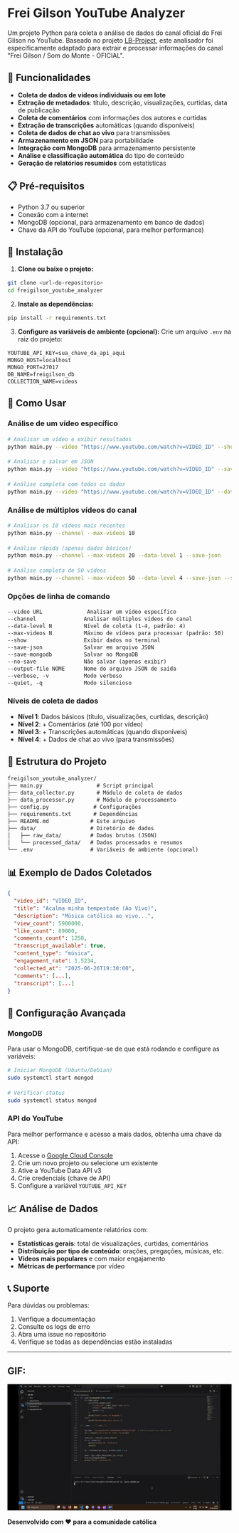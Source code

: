 # Frei Gilson YouTube Analyzer

Um projeto Python para coleta e análise de dados do canal oficial do Frei Gilson no YouTube. Baseado no projeto [LB-Project](https://github.com/MarkVN2/LB-Project), este analisador foi especificamente adaptado para extrair e processar informações do canal "Frei Gilson / Som do Monte - OFICIAL".

## 🎯 Funcionalidades

- **Coleta de dados de vídeos individuais ou em lote**
- **Extração de metadados**: título, descrição, visualizações, curtidas, data de publicação
- **Coleta de comentários** com informações dos autores e curtidas
- **Extração de transcrições** automáticas (quando disponíveis)
- **Coleta de dados de chat ao vivo** para transmissões
- **Armazenamento em JSON** para portabilidade
- **Integração com MongoDB** para armazenamento persistente
- **Análise e classificação automática** do tipo de conteúdo
- **Geração de relatórios resumidos** com estatísticas

## 📋 Pré-requisitos

- Python 3.7 ou superior
- Conexão com a internet
- MongoDB (opcional, para armazenamento em banco de dados)
- Chave da API do YouTube (opcional, para melhor performance)

## 🚀 Instalação

1. **Clone ou baixe o projeto:**
```bash
git clone <url-do-repositorio>
cd freigilson_youtube_analyzer
```

2. **Instale as dependências:**
```bash
pip install -r requirements.txt
```

3. **Configure as variáveis de ambiente (opcional):**
Crie um arquivo `.env` na raiz do projeto:
```
YOUTUBE_API_KEY=sua_chave_da_api_aqui
MONGO_HOST=localhost
MONGO_PORT=27017
DB_NAME=freigilson_db
COLLECTION_NAME=videos
```

## 📖 Como Usar

### Análise de um vídeo específico

```bash
# Analisar um vídeo e exibir resultados
python main.py --video "https://www.youtube.com/watch?v=VIDEO_ID" --show

# Analisar e salvar em JSON
python main.py --video "https://www.youtube.com/watch?v=VIDEO_ID" --save-json

# Análise completa com todos os dados
python main.py --video "https://www.youtube.com/watch?v=VIDEO_ID" --data-level 4 --save-json --save-mongodb
```

### Análise de múltiplos vídeos do canal

```bash
# Analisar os 10 vídeos mais recentes
python main.py --channel --max-videos 10

# Análise rápida (apenas dados básicos)
python main.py --channel --max-videos 20 --data-level 1 --save-json

# Análise completa de 50 vídeos
python main.py --channel --max-videos 50 --data-level 4 --save-json --save-mongodb
```

### Opções de linha de comando

```
--video URL              Analisar um vídeo específico
--channel               Analisar múltiplos vídeos do canal
--data-level N          Nível de coleta (1-4, padrão: 4)
--max-videos N          Máximo de vídeos para processar (padrão: 50)
--show                  Exibir dados no terminal
--save-json             Salvar em arquivo JSON
--save-mongodb          Salvar no MongoDB
--no-save               Não salvar (apenas exibir)
--output-file NOME      Nome do arquivo JSON de saída
--verbose, -v           Modo verboso
--quiet, -q             Modo silencioso
```

### Níveis de coleta de dados

- **Nível 1**: Dados básicos (título, visualizações, curtidas, descrição)
- **Nível 2**: + Comentários (até 100 por vídeo)
- **Nível 3**: + Transcrições automáticas (quando disponíveis)
- **Nível 4**: + Dados de chat ao vivo (para transmissões)

## 📁 Estrutura do Projeto

```
freigilson_youtube_analyzer/
├── main.py                 # Script principal
├── data_collector.py       # Módulo de coleta de dados
├── data_processor.py       # Módulo de processamento
├── config.py              # Configurações
├── requirements.txt       # Dependências
├── README.md             # Este arquivo
├── data/                 # Diretório de dados
│   ├── raw_data/         # Dados brutos (JSON)
│   └── processed_data/   # Dados processados e resumos
└── .env                  # Variáveis de ambiente (opcional)
```

## 📊 Exemplo de Dados Coletados

```json
{
  "video_id": "VIDEO_ID",
  "title": "Acalma minha tempestade (Ao Vivo)",
  "description": "Música católica ao vivo...",
  "view_count": 5900000,
  "like_count": 89000,
  "comments_count": 1250,
  "transcript_available": true,
  "content_type": "música",
  "engagement_rate": 1.5234,
  "collected_at": "2025-06-26T19:30:00",
  "comments": [...],
  "transcript": [...]
}
```

## 🔧 Configuração Avançada

### MongoDB

Para usar o MongoDB, certifique-se de que está rodando e configure as variáveis:

```bash
# Iniciar MongoDB (Ubuntu/Debian)
sudo systemctl start mongod

# Verificar status
sudo systemctl status mongod
```

### API do YouTube

Para melhor performance e acesso a mais dados, obtenha uma chave da API:

1. Acesse o [Google Cloud Console](https://console.cloud.google.com/)
2. Crie um novo projeto ou selecione um existente
3. Ative a YouTube Data API v3
4. Crie credenciais (chave de API)
5. Configure a variável `YOUTUBE_API_KEY`

## 📈 Análise de Dados

O projeto gera automaticamente relatórios com:

- **Estatísticas gerais**: total de visualizações, curtidas, comentários
- **Distribuição por tipo de conteúdo**: orações, pregações, músicas, etc.
- **Vídeos mais populares** e com maior engajamento
- **Métricas de performance** por vídeo

## 📞 Suporte

Para dúvidas ou problemas:

1. Verifique a documentação
2. Consulte os logs de erro
3. Abra uma issue no repositório
4. Verifique se todas as dependências estão instaladas

---
## GIF:
![Demonstração do projeto](./WhatsAppVideo2025-06-27at20.06.28-ezgif.com-video-to-gif-converter.gif)


**Desenvolvido com ❤️ para a comunidade católica**


